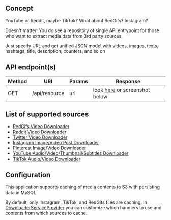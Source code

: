 ## Concept
YouTube or Reddit, maybe TikTok? What about RedGifs? Instagram? 

Doesn't matter! You do see a repository of single API entrypoint for those who want to extract media data from 3rd party sources. 

Just specify URL and get unified JSON model with videos, images, texts, hashtags, title, description, counters, and so on 

## API endpoint(s)

| Method | URI | Params | Response |
| ------ | --- | ------ | -------- | 
| GET | /api/resource | url | look [here](https://github.com/AnyDownloader/DownloadManager/blob/master/src/Model/FetchedResource.php#L128L138) or screenshot below|

## List of supported sources

-   [RedGifs Video Downloader](https://github.com/AnyDownloader/RedGifsDownloader)
-   [Reddit Video Downloader](https://github.com/AnyDownloader/RedditDownloader)
-   [Twitter Video Downloader](https://github.com/AnyDownloader/TwitterDownloader)
-   [Instagram Image/Video Post Downloader](https://github.com/AnyDownloader/InstagramDownloader)
-   [Pinterest Image/Video Downloader](https://github.com/AnyDownloader/PinterestDownloader)
-   [YouTube Audio/Video/Thumbnail/Subtitles Downloader](https://github.com/AnyDownloader/YouTubeDownloader)
-   [TikTok Audio/Video Downloader](https://github.com/AnyDownloader/TikTokDownloader)

## Configuration

This application supports caching of media contents to S3 with persisting data in MySQL

By default, only Instagram, TikTok, and RedGifs files are caching. In [DownloaderServiceProvider](https://github.com/AnyDownloader/DownloaderAPI/blob/master/app/Providers/DownloaderServiceProvider.php) you can customize which handlers to use and contents from which sources to cache.

